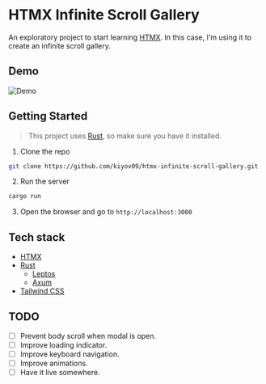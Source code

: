 # HTMX Infinite Scroll Gallery

An exploratory project to start learning [HTMX](https://htmx.org/). In this case, I'm using
it to create an infinite scroll gallery.

## Demo

![Demo](./demo.gif)

## Getting Started

> This project uses [Rust](https://www.rust-lang.org/), so make sure you have it installed.

1. Clone the repo

```bash
git clone https://github.com/kiyov09/htmx-infinite-scroll-gallery.git
```

2. Run the server

```bash
cargo run
```

3. Open the browser and go to `http://localhost:3000`

## Tech stack

- [HTMX](https://htmx.org/)
- [Rust](https://www.rust-lang.org/)
  - [Leptos](https://leptos.dev)
  - [Axum](https://github.com/tokio-rs/axum)
- [Tailwind CSS](https://tailwindcss.com/)

## TODO

- [ ] Prevent body scroll when modal is open.
- [ ] Improve loading indicator.
- [ ] Improve keyboard navigation.
- [ ] Improve animations.
- [ ] Have it live somewhere.
